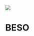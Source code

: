 <img src='https://instagram.fbio2-1.fna.fbcdn.net/v/t51.2885-15/sh0.08/e35/p640x640/27576905_569738260045544_4727069803733319680_n.jpg?_nc_ht=instagram.fbio2-1.fna.fbcdn.net&_nc_cat=108&_nc_ohc=bomWdlaSL1YAX_h3zRw&oh=aeebfbada7217dae040476bf65bfd1af&oe=5EB6BD14'>

# BESO
